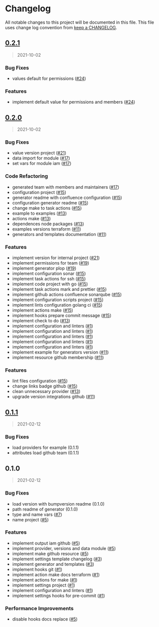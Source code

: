 # Changelog

All notable changes to this project will be documented in this file. This file uses change log convention from [keep a CHANGELOG](http://keepachangelog.com/en/0.3.0/).

<a name="0.2.1"></a>

## [0.2.1](https://github.com/hadenlabs/terraform-github-iam/compare/0.2.0...0.2.1)

> 2021-10-02

### Bug Fixes

- values default for permissions ([#24](https://github.com/hadenlabs/terraform-github-iam/issues/24))

### Features

- implement default value for permissions and members ([#24](https://github.com/hadenlabs/terraform-github-iam/issues/24))

<a name="0.2.0"></a>

## [0.2.0](https://github.com/hadenlabs/terraform-github-iam/compare/0.1.1...0.2.0)

> 2021-10-02

### Bug Fixes

- value version project ([#21](https://github.com/hadenlabs/terraform-github-iam/issues/21))
- data import for module ([#17](https://github.com/hadenlabs/terraform-github-iam/issues/17))
- set vars for module iam ([#17](https://github.com/hadenlabs/terraform-github-iam/issues/17))

### Code Refactoring

- generated team with members and maintainers ([#17](https://github.com/hadenlabs/terraform-github-iam/issues/17))
- configuration project ([#15](https://github.com/hadenlabs/terraform-github-iam/issues/15))
- generator readme with confluence configuration ([#15](https://github.com/hadenlabs/terraform-github-iam/issues/15))
- configuration generator readme ([#15](https://github.com/hadenlabs/terraform-github-iam/issues/15))
- change make to task actions ([#15](https://github.com/hadenlabs/terraform-github-iam/issues/15))
- example to examples ([#13](https://github.com/hadenlabs/terraform-github-iam/issues/13))
- actions make ([#13](https://github.com/hadenlabs/terraform-github-iam/issues/13))
- dependences node packages ([#13](https://github.com/hadenlabs/terraform-github-iam/issues/13))
- examples versions terraform ([#11](https://github.com/hadenlabs/terraform-github-iam/issues/11))
- generators and templates documentation ([#11](https://github.com/hadenlabs/terraform-github-iam/issues/11))

### Features

- implement version for internal project ([#21](https://github.com/hadenlabs/terraform-github-iam/issues/21))
- implement permissions for team ([#19](https://github.com/hadenlabs/terraform-github-iam/issues/19))
- implement generator plop ([#19](https://github.com/hadenlabs/terraform-github-iam/issues/19))
- implement configuration sonar ([#15](https://github.com/hadenlabs/terraform-github-iam/issues/15))
- implement task actions for ssh ([#15](https://github.com/hadenlabs/terraform-github-iam/issues/15))
- implement code project with go ([#15](https://github.com/hadenlabs/terraform-github-iam/issues/15))
- implement task actions mark and prettier ([#15](https://github.com/hadenlabs/terraform-github-iam/issues/15))
- implement github actions confluence sonarqube ([#15](https://github.com/hadenlabs/terraform-github-iam/issues/15))
- implement configuration scripts project ([#15](https://github.com/hadenlabs/terraform-github-iam/issues/15))
- implement lints configuration golang ci ([#15](https://github.com/hadenlabs/terraform-github-iam/issues/15))
- implement actions make ([#15](https://github.com/hadenlabs/terraform-github-iam/issues/15))
- implement hooks prepare commit message ([#15](https://github.com/hadenlabs/terraform-github-iam/issues/15))
- implement check to do ([#13](https://github.com/hadenlabs/terraform-github-iam/issues/13))
- implement configuration and linters ([#1](https://github.com/hadenlabs/terraform-github-iam/issues/1))
- implement configuration and linters ([#1](https://github.com/hadenlabs/terraform-github-iam/issues/1))
- implement configuration and linters ([#1](https://github.com/hadenlabs/terraform-github-iam/issues/1))
- implement configuration and linters ([#1](https://github.com/hadenlabs/terraform-github-iam/issues/1))
- implement configuration and linters ([#1](https://github.com/hadenlabs/terraform-github-iam/issues/1))
- implement example for generators version ([#11](https://github.com/hadenlabs/terraform-github-iam/issues/11))
- implement resource github membership ([#11](https://github.com/hadenlabs/terraform-github-iam/issues/11))

### Features

- lint files configuration ([#15](https://github.com/hadenlabs/terraform-github-iam/issues/15))
- change links badge github ([#15](https://github.com/hadenlabs/terraform-github-iam/issues/15))
- clean unnecessary provider ([#13](https://github.com/hadenlabs/terraform-github-iam/issues/13))
- upgrade version integrations github ([#11](https://github.com/hadenlabs/terraform-github-iam/issues/11))

<a name="0.1.1"></a>

## [0.1.1](https://github.com/hadenlabs/terraform-github-iam/compare/0.1.0...0.1.1)

> 2021-02-12

### Bug Fixes

- load providers for example (0.1.1)
- attributes load github team (0.1.1)

<a name="0.1.0"></a>

## 0.1.0

> 2021-02-12

### Bug Fixes

- load version with bumpversion readme (0.1.0)
- path readme of generator (0.1.0)
- type and name vars ([#7](https://github.com/hadenlabs/terraform-github-iam/issues/7))
- name project ([#5](https://github.com/hadenlabs/terraform-github-iam/issues/5))

### Features

- implement output iam github ([#5](https://github.com/hadenlabs/terraform-github-iam/issues/5))
- implement provider, versions and data module ([#5](https://github.com/hadenlabs/terraform-github-iam/issues/5))
- implement make github resource ([#5](https://github.com/hadenlabs/terraform-github-iam/issues/5))
- implement settings template changelog ([#3](https://github.com/hadenlabs/terraform-github-iam/issues/3))
- implement generator and templates ([#3](https://github.com/hadenlabs/terraform-github-iam/issues/3))
- implement hooks git ([#1](https://github.com/hadenlabs/terraform-github-iam/issues/1))
- implement action make docs terraform ([#1](https://github.com/hadenlabs/terraform-github-iam/issues/1))
- implement actions for make ([#1](https://github.com/hadenlabs/terraform-github-iam/issues/1))
- implement settings project ([#1](https://github.com/hadenlabs/terraform-github-iam/issues/1))
- implement configuration and linters ([#1](https://github.com/hadenlabs/terraform-github-iam/issues/1))
- implement settings hooks for pre-commit ([#1](https://github.com/hadenlabs/terraform-github-iam/issues/1))

### Performance Improvements

- disable hooks docs replace ([#5](https://github.com/hadenlabs/terraform-github-iam/issues/5))

